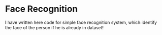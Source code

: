 # Face Recognition
I have written here code for simple face recognition system, which identify the face of the person if he is already in dataset!
